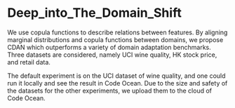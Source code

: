 # Deep_into_The_Domain_Shift
We use copula functions to describe relations between features. By aligning marginal distributions and copula functions between domains, we propose CDAN which outperforms a variety of domain adaptation benchmarks. Three datasets are considered, namely UCI wine quality, HK stock price, and retail data.

The default experiment is on the UCI dataset of wine quality, and one could run it locally and see the result in Code Ocean. Due to the size and safety of the datasets for the other experiments, we upload them to the cloud of Code Ocean.
